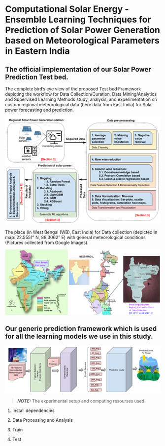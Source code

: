 # Computational Solar Energy - Ensemble Learning Techniques for Prediction of Solar Power Generation based on Meteorological Parameters in Eastern India

<h2> The official implementation of our Solar Power Prediction Test bed.  </h2>

The complete bird’s eye view of the proposed Test bed Framework depicting the workflow for Data Collection/Curation, Data Mining/Analytics and Supervised Learning Methods study, analysis, and experimentation on custom regional meteorological data (here data from East India) for Solar power forecasting and prediction.

![My Image](assets/Solar-Flow-Intro.png)


The place (in West Bengal (WB), East India) for Data collection (depicted in map: 22.5551° N, 88.3062° E) with general meteorological  conditions (Pictures collected from Google Images).


![My Image](assets/data_coll.png)



<h2> Our generic prediction framework which is used for all the learning models we use in this study. </h2>

![My Image](assets/Model_diagram.png)

> **_NOTE:_**  The experimental setup and computing resourses used.

1) Install dependencies

>

2) Data Processing and Analysis

>

3) Train

>

4) Test

>


